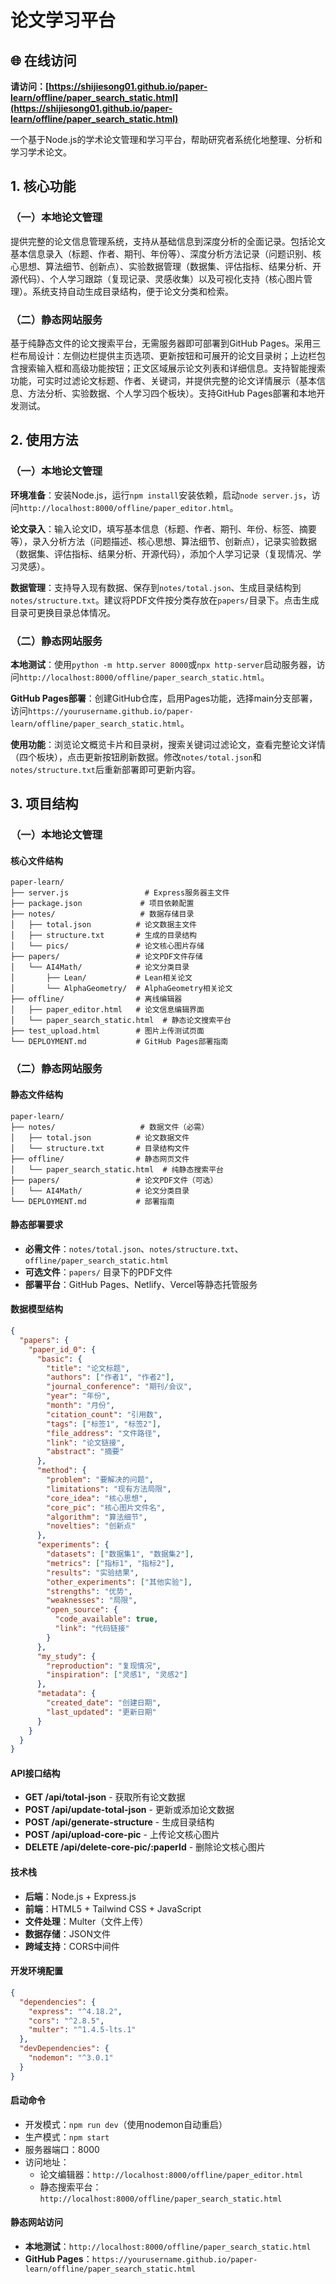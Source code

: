 # 论文学习平台

## 🌐 在线访问
**请访问：[https://shijiesong01.github.io/paper-learn/offline/paper_search_static.html](https://shijiesong01.github.io/paper-learn/offline/paper_search_static.html)**

一个基于Node.js的学术论文管理和学习平台，帮助研究者系统化地整理、分析和学习学术论文。

## 1. 核心功能

### （一）本地论文管理
提供完整的论文信息管理系统，支持从基础信息到深度分析的全面记录。包括论文基本信息录入（标题、作者、期刊、年份等）、深度分析方法记录（问题识别、核心思想、算法细节、创新点）、实验数据管理（数据集、评估指标、结果分析、开源代码）、个人学习跟踪（复现记录、灵感收集）以及可视化支持（核心图片管理）。系统支持自动生成目录结构，便于论文分类和检索。

### （二）静态网站服务
基于纯静态文件的论文搜索平台，无需服务器即可部署到GitHub Pages。采用三栏布局设计：左侧边栏提供主页选项、更新按钮和可展开的论文目录树；上边栏包含搜索输入框和高级功能按钮；正文区域展示论文列表和详细信息。支持智能搜索功能，可实时过滤论文标题、作者、关键词，并提供完整的论文详情展示（基本信息、方法分析、实验数据、个人学习四个板块）。支持GitHub Pages部署和本地开发测试。

## 2. 使用方法

### （一）本地论文管理
**环境准备**：安装Node.js，运行`npm install`安装依赖，启动`node server.js`，访问`http://localhost:8000/offline/paper_editor.html`。

**论文录入**：输入论文ID，填写基本信息（标题、作者、期刊、年份、标签、摘要等），录入分析方法（问题描述、核心思想、算法细节、创新点），记录实验数据（数据集、评估指标、结果分析、开源代码），添加个人学习记录（复现情况、学习灵感）。

**数据管理**：支持导入现有数据、保存到`notes/total.json`、生成目录结构到`notes/structure.txt`。建议将PDF文件按分类存放在`papers/`目录下。点击生成目录可更换目录总体情况。

### （二）静态网站服务
**本地测试**：使用`python -m http.server 8000`或`npx http-server`启动服务器，访问`http://localhost:8000/offline/paper_search_static.html`。

**GitHub Pages部署**：创建GitHub仓库，启用Pages功能，选择main分支部署，访问`https://yourusername.github.io/paper-learn/offline/paper_search_static.html`。

**使用功能**：浏览论文概览卡片和目录树，搜索关键词过滤论文，查看完整论文详情（四个板块），点击更新按钮刷新数据。修改`notes/total.json`和`notes/structure.txt`后重新部署即可更新内容。

## 3. 项目结构

### （一）本地论文管理

#### 核心文件结构
```
paper-learn/
├── server.js                 # Express服务器主文件
├── package.json             # 项目依赖配置
├── notes/                   # 数据存储目录
│   ├── total.json          # 论文数据主文件
│   ├── structure.txt       # 生成的目录结构
│   └── pics/               # 论文核心图片存储
├── papers/                 # 论文PDF文件存储
│   └── AI4Math/            # 论文分类目录
│       ├── Lean/           # Lean相关论文
│       └── AlphaGeometry/  # AlphaGeometry相关论文
├── offline/                # 离线编辑器
│   ├── paper_editor.html   # 论文信息编辑界面
│   └── paper_search_static.html  # 静态论文搜索平台
├── test_upload.html        # 图片上传测试页面
└── DEPLOYMENT.md           # GitHub Pages部署指南
```

### （二）静态网站服务

#### 静态文件结构
```
paper-learn/
├── notes/                   # 数据文件（必需）
│   ├── total.json          # 论文数据文件
│   └── structure.txt       # 目录结构文件
├── offline/                # 静态网页文件
│   └── paper_search_static.html  # 纯静态搜索平台
├── papers/                 # 论文PDF文件（可选）
│   └── AI4Math/            # 论文分类目录
└── DEPLOYMENT.md           # 部署指南
```

#### 静态部署要求
- **必需文件**：`notes/total.json`、`notes/structure.txt`、`offline/paper_search_static.html`
- **可选文件**：`papers/` 目录下的PDF文件
- **部署平台**：GitHub Pages、Netlify、Vercel等静态托管服务

#### 数据模型结构
```json
{
  "papers": {
    "paper_id_0": {
      "basic": {
        "title": "论文标题",
        "authors": ["作者1", "作者2"],
        "journal_conference": "期刊/会议",
        "year": "年份",
        "month": "月份",
        "citation_count": "引用数",
        "tags": ["标签1", "标签2"],
        "file_address": "文件路径",
        "link": "论文链接",
        "abstract": "摘要"
      },
      "method": {
        "problem": "要解决的问题",
        "limitations": "现有方法局限",
        "core_idea": "核心思想",
        "core_pic": "核心图片文件名",
        "algorithm": "算法细节",
        "novelties": "创新点"
      },
      "experiments": {
        "datasets": ["数据集1", "数据集2"],
        "metrics": ["指标1", "指标2"],
        "results": "实验结果",
        "other_experiments": ["其他实验"],
        "strengths": "优势",
        "weaknesses": "局限",
        "open_source": {
          "code_available": true,
          "link": "代码链接"
        }
      },
      "my_study": {
        "reproduction": "复现情况",
        "inspiration": ["灵感1", "灵感2"]
      },
      "metadata": {
        "created_date": "创建日期",
        "last_updated": "更新日期"
      }
    }
  }
}
```

#### API接口结构
- **GET /api/total-json** - 获取所有论文数据
- **POST /api/update-total-json** - 更新或添加论文数据
- **POST /api/generate-structure** - 生成目录结构
- **POST /api/upload-core-pic** - 上传论文核心图片
- **DELETE /api/delete-core-pic/:paperId** - 删除论文核心图片

#### 技术栈
- **后端**：Node.js + Express.js
- **前端**：HTML5 + Tailwind CSS + JavaScript
- **文件处理**：Multer（文件上传）
- **数据存储**：JSON文件
- **跨域支持**：CORS中间件

#### 开发环境配置
```json
{
  "dependencies": {
    "express": "^4.18.2",
    "cors": "^2.8.5",
    "multer": "^1.4.5-lts.1"
  },
  "devDependencies": {
    "nodemon": "^3.0.1"
  }
}
```

#### 启动命令
- 开发模式：`npm run dev`（使用nodemon自动重启）
- 生产模式：`npm start`
- 服务器端口：8000
- 访问地址：
  - 论文编辑器：`http://localhost:8000/offline/paper_editor.html`
  - 静态搜索平台：`http://localhost:8000/offline/paper_search_static.html`

#### 静态网站访问
- **本地测试**：`http://localhost:8000/offline/paper_search_static.html`
- **GitHub Pages**：`https://yourusername.github.io/paper-learn/offline/paper_search_static.html`
